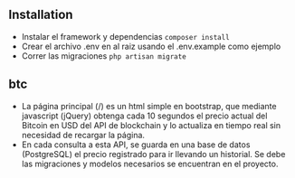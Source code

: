 ## Installation
- Instalar el framework y dependencias `composer install`
- Crear el archivo .env en al raiz usando el .env.example como ejemplo
- Correr las migraciones `php artisan migrate`
## btc
- La página principal (/) es un html simple en bootstrap, que mediante javascript (jQuery) obtenga cada 10 segundos el precio actual del Bitcoin en USD del API de blockchain y lo actualiza en tiempo real sin necesidad de recargar la página.
- En cada consulta a esta API, se guarda en una base de datos (PostgreSQL) el precio registrado para ir llevando un historial. Se debe las migraciones y modelos necesarios se encuentran en el proyecto.

